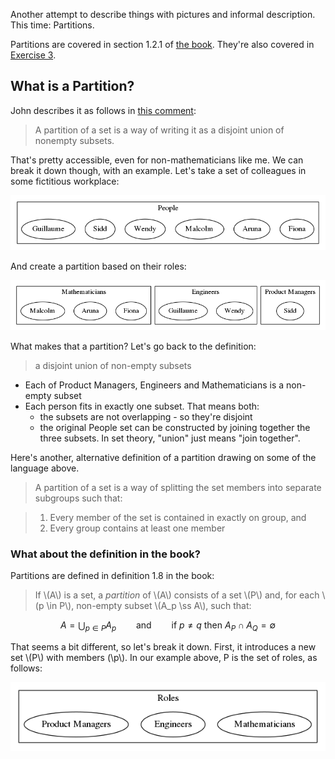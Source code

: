 Another attempt to describe things with pictures and informal description.  This time: Partitions.

Partitions are covered in section 1.2.1 of [the book](https://arxiv.org/pdf/1803.05316.pdf).  They're also covered in [Exercise 3](https://forum.azimuthproject.org/discussion/1876/exercise-3-chapter-1#latest).

## What is a Partition?

John describes it as follows in [this comment](https://forum.azimuthproject.org/discussion/comment/16368/#Comment_16368):

> A partition of a set is a way of writing it as a disjoint union of nonempty subsets.

That's pretty accessible, even for non-mathematicians like me.  We can break it down though, with an example.  Let's take a set of colleagues in some fictitious workplace:

![set of people](img/people.png)

And create a partition based on their roles:

![set of people partitioned by role](img/people-roles.png)

What makes that a partition?  Let's go back to the definition:

> a disjoint union of non-empty subsets

* Each of Product Managers, Engineers and Mathematicians is a non-empty subset
* Each person fits in exactly one subset.  That means both:
    * the subsets are not overlapping - so they're disjoint
    * the original People set can be constructed by joining together the three subsets.  In set theory, "union" just means "join together".

Here's another, alternative definition of a partition drawing on some of the language above.

> A partition of a set is a way of splitting the set members into separate subgroups such that:

> 1. Every member of the set is contained in exactly on group, and
> 1. Every group contains at least one member

### What about the definition in the book?

Partitions are defined in definition 1.8 in the book:

> If \\(A\\) is a set, a *partition* of \\(A\\) consists of a set \\(P\\) and, for each \\(p \in P\\), non-empty subset \\(A_p \ss A\\), such that:

$$ A=\bigcup_{p\in P}A_p \qquad\text{and}\qquad  \text{if }p\neq q\text{ then }A_P\cap A_Q=\emptyset $$

That seems a bit different, so let's break it down.  First, it introduces a new set \\(P\\) with members (\\p\\).  In our example above, P is the set of roles, as follows:

![roles](img/roles.png)



